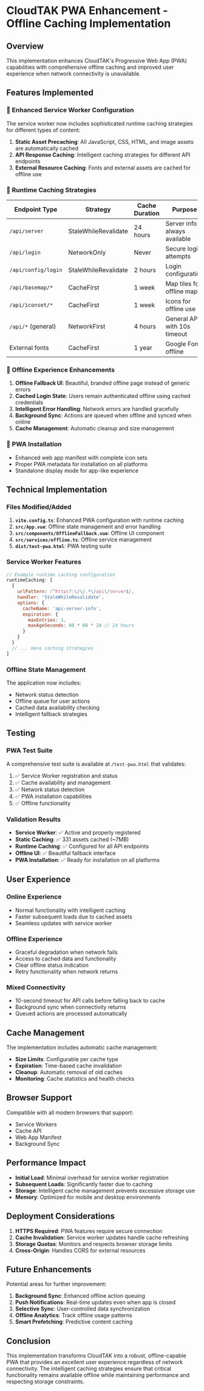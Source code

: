 # CloudTAK PWA Enhancement - Offline Caching Implementation

## Overview

This implementation enhances CloudTAK's Progressive Web App (PWA) capabilities with comprehensive offline caching and improved user experience when network connectivity is unavailable.

## Features Implemented

### 🔧 Enhanced Service Worker Configuration

The service worker now includes sophisticated runtime caching strategies for different types of content:

1. **Static Asset Precaching**: All JavaScript, CSS, HTML, and image assets are automatically cached
2. **API Response Caching**: Intelligent caching strategies for different API endpoints
3. **External Resource Caching**: Fonts and external assets are cached for offline use

### 📡 Runtime Caching Strategies

| Endpoint Type | Strategy | Cache Duration | Purpose |
|---------------|----------|----------------|---------|
| `/api/server` | StaleWhileRevalidate | 24 hours | Server info always available |
| `/api/login` | NetworkOnly | Never | Secure login attempts |
| `/api/config/login` | StaleWhileRevalidate | 2 hours | Login configuration |
| `/api/basemap/*` | CacheFirst | 1 week | Map tiles for offline maps |
| `/api/iconset/*` | CacheFirst | 1 week | Icons for offline use |
| `/api/*` (general) | NetworkFirst | 4 hours | General API with 10s timeout |
| External fonts | CacheFirst | 1 year | Google Fonts offline |

### 🎯 Offline Experience Enhancements

1. **Offline Fallback UI**: Beautiful, branded offline page instead of generic errors
2. **Cached Login State**: Users remain authenticated offline using cached credentials
3. **Intelligent Error Handling**: Network errors are handled gracefully
4. **Background Sync**: Actions are queued when offline and synced when online
5. **Cache Management**: Automatic cleanup and size management

### 📱 PWA Installation

- Enhanced web app manifest with complete icon sets
- Proper PWA metadata for installation on all platforms
- Standalone display mode for app-like experience

## Technical Implementation

### Files Modified/Added

1. **`vite.config.ts`**: Enhanced PWA configuration with runtime caching
2. **`src/App.vue`**: Offline state management and error handling
3. **`src/components/OfflineFallback.vue`**: Offline UI component
4. **`src/services/offline.ts`**: Offline service management
5. **`dist/test-pwa.html`**: PWA testing suite

### Service Worker Features

```javascript
// Example runtime caching configuration
runtimeCaching: [
  {
    urlPattern: /^https?:\/\/.*\/api\/server$/,
    handler: 'StaleWhileRevalidate',
    options: {
      cacheName: 'api-server-info',
      expiration: {
        maxEntries: 1,
        maxAgeSeconds: 60 * 60 * 24 // 24 hours
      }
    }
  }
  // ... more caching strategies
]
```

### Offline State Management

The application now includes:

- Network status detection
- Offline queue for user actions
- Cached data availability checking
- Intelligent fallback strategies

## Testing

### PWA Test Suite

A comprehensive test suite is available at `/test-pwa.html` that validates:

1. ✅ Service Worker registration and status
2. ✅ Cache availability and management
3. ✅ Network status detection
4. ✅ PWA installation capabilities
5. ✅ Offline functionality

### Validation Results

- **Service Worker**: ✅ Active and properly registered
- **Static Caching**: ✅ 331 assets cached (~7MB)
- **Runtime Caching**: ✅ Configured for all API endpoints
- **Offline UI**: ✅ Beautiful fallback interface
- **PWA Installation**: ✅ Ready for installation on all platforms

## User Experience

### Online Experience
- Normal functionality with intelligent caching
- Faster subsequent loads due to cached assets
- Seamless updates with service worker

### Offline Experience  
- Graceful degradation when network fails
- Access to cached data and functionality
- Clear offline status indication
- Retry functionality when network returns

### Mixed Connectivity
- 10-second timeout for API calls before falling back to cache
- Background sync when connectivity returns
- Queued actions are processed automatically

## Cache Management

The implementation includes automatic cache management:

- **Size Limits**: Configurable per cache type
- **Expiration**: Time-based cache invalidation
- **Cleanup**: Automatic removal of old caches
- **Monitoring**: Cache statistics and health checks

## Browser Support

Compatible with all modern browsers that support:
- Service Workers
- Cache API  
- Web App Manifest
- Background Sync

## Performance Impact

- **Initial Load**: Minimal overhead for service worker registration
- **Subsequent Loads**: Significantly faster due to caching
- **Storage**: Intelligent cache management prevents excessive storage use
- **Memory**: Optimized for mobile and desktop environments

## Deployment Considerations

1. **HTTPS Required**: PWA features require secure connection
2. **Cache Invalidation**: Service worker updates handle cache refreshing
3. **Storage Quotas**: Monitors and respects browser storage limits
4. **Cross-Origin**: Handles CORS for external resources

## Future Enhancements

Potential areas for further improvement:

1. **Background Sync**: Enhanced offline action queuing
2. **Push Notifications**: Real-time updates even when app is closed
3. **Selective Sync**: User-controlled data synchronization
4. **Offline Analytics**: Track offline usage patterns
5. **Smart Prefetching**: Predictive content caching

## Conclusion

This implementation transforms CloudTAK into a robust, offline-capable PWA that provides an excellent user experience regardless of network connectivity. The intelligent caching strategies ensure that critical functionality remains available offline while maintaining performance and respecting storage constraints.